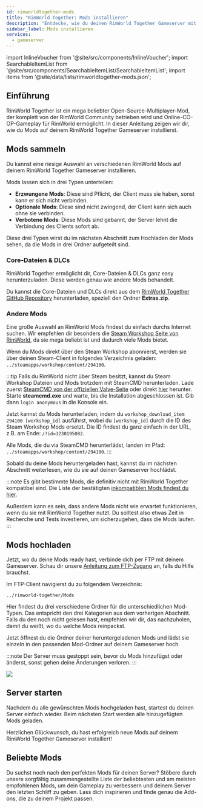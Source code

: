 ```yaml
---
id: rimworldtogether-mods
title: "RimWorld Together: Mods installieren"
description: "Entdecke, wie du deinen RimWorld Together Gameserver mit beliebten Mods für nahtloses Online-Co-op Gameplay aufrüstest → Jetzt mehr erfahren"
sidebar_label: Mods installieren
services:
  - gameserver
---
```


import InlineVoucher from '@site/src/components/InlineVoucher';
import SearchableItemList from '@site/src/components/SearchableItemList/SearchableItemList';
import items from '@site/data/lists/rimworldtogether-mods.json';

## Einführung

RimWorld Together ist ein mega beliebter Open-Source-Multiplayer-Mod, der komplett von der RimWorld Community betrieben wird und Online-CO-OP-Gameplay für RimWorld ermöglicht. In dieser Anleitung zeigen wir dir, wie du Mods auf deinem RimWorld Together Gameserver installierst.

<InlineVoucher />

## Mods sammeln

Du kannst eine riesige Auswahl an verschiedenen RimWorld Mods auf deinem RimWorld Together Gameserver installieren.

Mods lassen sich in drei Typen unterteilen:
- **Erzwungene Mods**: Diese sind Pflicht, der Client muss sie haben, sonst kann er sich nicht verbinden.
- **Optionale Mods**: Diese sind nicht zwingend, der Client kann sich auch ohne sie verbinden.
- **Verbotene Mods**: Diese Mods sind gebannt, der Server lehnt die Verbindung des Clients sofort ab.

Diese drei Typen wirst du im nächsten Abschnitt zum Hochladen der Mods sehen, da die Mods in drei Ordner aufgeteilt sind.

### Core-Dateien & DLCs

RimWorld Together ermöglicht dir, Core-Dateien & DLCs ganz easy herunterzuladen. Diese werden genau wie andere Mods behandelt.

Du kannst die Core-Dateien und DLCs direkt aus dem [RimWorld Together GitHub Repository](https://github.com/RimworldTogether/RimWorld-Together) herunterladen, speziell den Ordner **Extras.zip**.

### Andere Mods

Eine große Auswahl an RimWorld Mods findest du einfach durchs Internet suchen. Wir empfehlen dir besonders die [Steam Workshop Seite von RimWorld](https://steamcommunity.com/app/294100/workshop/), da sie mega beliebt ist und dadurch viele Mods bietet.

Wenn du Mods direkt über den Steam Workshop abonnierst, werden sie über deinen Steam-Client in folgendes Verzeichnis geladen: `../steamapps/workshop/content/294100`.

:::tip
Falls du RimWorld nicht über Steam besitzt, kannst du Steam Workshop Dateien und Mods trotzdem mit SteamCMD herunterladen. Lade zuerst [SteamCMD von der offiziellen Valve-Seite](https://developer.valvesoftware.com/wiki/SteamCMD) oder direkt [hier](https://steamcdn-a.akamaihd.net/client/installer/steamcmd.zip) herunter. Starte **steamcmd.exe** und warte, bis die Installation abgeschlossen ist. Gib dann `login anonymous` in die Konsole ein.

Jetzt kannst du Mods herunterladen, indem du `workshop_download_item 294100 [workshop_id]` ausführst, wobei du `[workshop_id]` durch die ID des Steam Workshop Mods ersetzt. Die ID findest du ganz einfach in der URL, z.B. am Ende: `/?id=3230195082`.

Alle Mods, die du via SteamCMD herunterlädst, landen im Pfad: `../steamapps/workshop/content/294100`.
:::

Sobald du deine Mods heruntergeladen hast, kannst du im nächsten Abschnitt weiterlesen, wie du sie auf deinen Gameserver hochlädst.

:::note
Es gibt bestimmte Mods, die definitiv nicht mit RimWorld Together kompatibel sind. Die Liste der bestätigten [inkompatiblen Mods findest du hier](https://github.com/RimworldTogether/RimWorld-Together/blob/development/IncompatibilityList.md).

Außerdem kann es sein, dass andere Mods nicht wie erwartet funktionieren, wenn du sie mit RimWorld Together nutzt. Du solltest also etwas Zeit in Recherche und Tests investieren, um sicherzugehen, dass die Mods laufen.
:::

## Mods hochladen

Jetzt, wo du deine Mods ready hast, verbinde dich per FTP mit deinem Gameserver. Schau dir unsere [Anleitung zum FTP-Zugang](gameserver-ftpaccess.md) an, falls du Hilfe brauchst.

Im FTP-Client navigierst du zu folgendem Verzeichnis:
```
../rimworld-together/Mods
```

Hier findest du drei verschiedene Ordner für die unterschiedlichen Mod-Typen. Das entspricht den drei Kategorien aus dem vorherigen Abschnitt. Falls du den noch nicht gelesen hast, empfehlen wir dir, das nachzuholen, damit du weißt, wo du welche Mods reinpackst.

Jetzt öffnest du die Ordner deiner heruntergeladenen Mods und lädst sie einzeln in den passenden Mod-Ordner auf deinem Gameserver hoch.

:::note
Der Server muss gestoppt sein, bevor du Mods hinzufügst oder änderst, sonst gehen deine Änderungen verloren.
:::

![](https://screensaver01.zap-hosting.com/index.php/s/3TsB3wYFzoxK3NL/preview)

## Server starten

Nachdem du alle gewünschten Mods hochgeladen hast, startest du deinen Server einfach wieder. Beim nächsten Start werden alle hinzugefügten Mods geladen.

Herzlichen Glückwunsch, du hast erfolgreich neue Mods auf deinem RimWorld Together Gameserver installiert!

## Beliebte Mods

Du suchst noch nach den perfekten Mods für deinen Server? Stöbere durch unsere sorgfältig zusammengestellte Liste der beliebtesten und am meisten empfohlenen Mods, um dein Gameplay zu verbessern und deinem Server den letzten Schliff zu geben. Lass dich inspirieren und finde genau die Add-ons, die zu deinem Projekt passen.

<SearchableItemList items={items} />

<InlineVoucher />